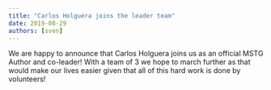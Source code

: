 ```yaml
---
title: "Carlos Holguera joins the leader team"
date: 2019-08-29
authors: [sven]
---
```


We are happy to announce that Carlos Holguera joins us as an official MSTG Author and co-leader! With a team of 3 we hope to march further as that would make our lives easier given that all of this hard work is done by volunteers!
